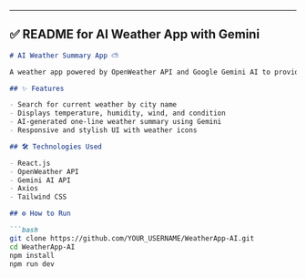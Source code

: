 
---

## ✅ README for **AI Weather App with Gemini**

```md
# AI Weather Summary App ⛅

A weather app powered by OpenWeather API and Google Gemini AI to provide smart, human-like weather summaries for any city.

## ✨ Features

- Search for current weather by city name
- Displays temperature, humidity, wind, and condition
- AI-generated one-line weather summary using Gemini
- Responsive and stylish UI with weather icons

## 🛠️ Technologies Used

- React.js
- OpenWeather API
- Gemini AI API
- Axios
- Tailwind CSS

## ⚙️ How to Run

```bash
git clone https://github.com/YOUR_USERNAME/WeatherApp-AI.git
cd WeatherApp-AI
npm install
npm run dev
